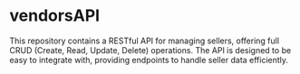 # vendorsAPI
This repository contains a RESTful API for managing sellers, offering full CRUD (Create, Read, Update, Delete) operations. The API is designed to be easy to integrate with, providing endpoints to handle seller data efficiently.
